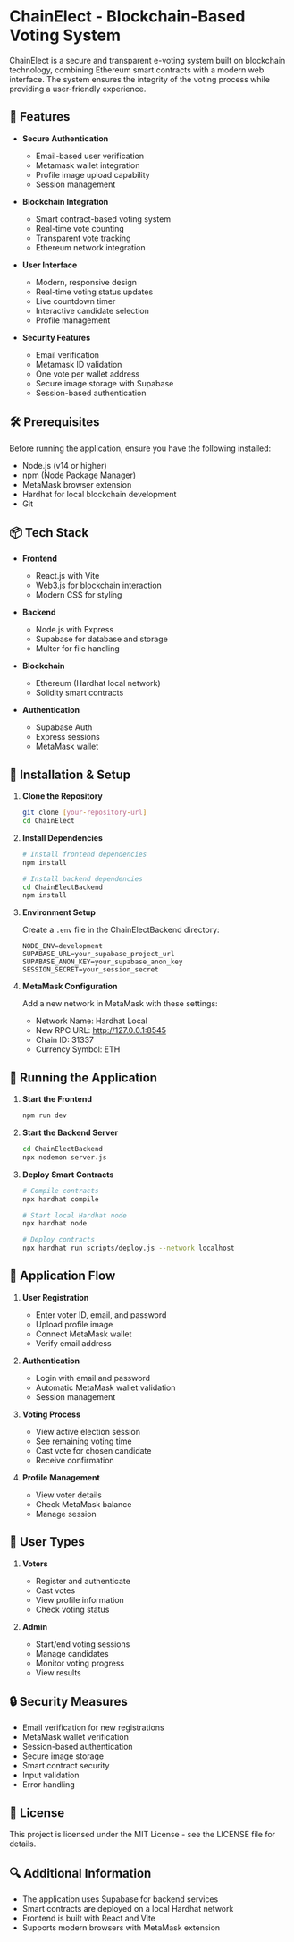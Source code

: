 # ChainElect - Blockchain-Based Voting System

ChainElect is a secure and transparent e-voting system built on blockchain technology, combining Ethereum smart contracts with a modern web interface. The system ensures the integrity of the voting process while providing a user-friendly experience.

## 🚀 Features

- **Secure Authentication**
  - Email-based user verification
  - Metamask wallet integration
  - Profile image upload capability
  - Session management

- **Blockchain Integration**
  - Smart contract-based voting system
  - Real-time vote counting
  - Transparent vote tracking
  - Ethereum network integration

- **User Interface**
  - Modern, responsive design
  - Real-time voting status updates
  - Live countdown timer
  - Interactive candidate selection
  - Profile management

- **Security Features**
  - Email verification
  - Metamask ID validation
  - One vote per wallet address
  - Secure image storage with Supabase
  - Session-based authentication

## 🛠 Prerequisites

Before running the application, ensure you have the following installed:
- Node.js (v14 or higher)
- npm (Node Package Manager)
- MetaMask browser extension
- Hardhat for local blockchain development
- Git

## 📦 Tech Stack

- **Frontend**
  - React.js with Vite
  - Web3.js for blockchain interaction
  - Modern CSS for styling
  
- **Backend**
  - Node.js with Express
  - Supabase for database and storage
  - Multer for file handling
  
- **Blockchain**
  - Ethereum (Hardhat local network)
  - Solidity smart contracts
  
- **Authentication**
  - Supabase Auth
  - Express sessions
  - MetaMask wallet

## 🔧 Installation & Setup

1. **Clone the Repository**
   ```bash
   git clone [your-repository-url]
   cd ChainElect
   ```

2. **Install Dependencies**
   ```bash
   # Install frontend dependencies
   npm install

   # Install backend dependencies
   cd ChainElectBackend
   npm install
   ```

3. **Environment Setup**
   
   Create a `.env` file in the ChainElectBackend directory:
   ```env
   NODE_ENV=development
   SUPABASE_URL=your_supabase_project_url
   SUPABASE_ANON_KEY=your_supabase_anon_key
   SESSION_SECRET=your_session_secret
   ```

4. **MetaMask Configuration**
   
   Add a new network in MetaMask with these settings:
   - Network Name: Hardhat Local
   - New RPC URL: http://127.0.0.1:8545
   - Chain ID: 31337
   - Currency Symbol: ETH

## 🚀 Running the Application

1. **Start the Frontend**
   ```bash
   npm run dev
   ```

2. **Start the Backend Server**
   ```bash
   cd ChainElectBackend
   npx nodemon server.js
   ```

3. **Deploy Smart Contracts**
   ```bash
   # Compile contracts
   npx hardhat compile

   # Start local Hardhat node
   npx hardhat node

   # Deploy contracts
   npx hardhat run scripts/deploy.js --network localhost
   ```

## 🔄 Application Flow

1. **User Registration**
   - Enter voter ID, email, and password
   - Upload profile image
   - Connect MetaMask wallet
   - Verify email address

2. **Authentication**
   - Login with email and password
   - Automatic MetaMask wallet validation
   - Session management

3. **Voting Process**
   - View active election session
   - See remaining voting time
   - Cast vote for chosen candidate
   - Receive confirmation

4. **Profile Management**
   - View voter details
   - Check MetaMask balance
   - Manage session

## 👥 User Types

1. **Voters**
   - Register and authenticate
   - Cast votes
   - View profile information
   - Check voting status

2. **Admin**
   - Start/end voting sessions
   - Manage candidates
   - Monitor voting progress
   - View results

## 🔒 Security Measures

- Email verification for new registrations
- MetaMask wallet verification
- Session-based authentication
- Secure image storage
- Smart contract security
- Input validation
- Error handling


## 📝 License

This project is licensed under the MIT License - see the LICENSE file for details.


## 🔍 Additional Information

- The application uses Supabase for backend services
- Smart contracts are deployed on a local Hardhat network
- Frontend is built with React and Vite
- Supports modern browsers with MetaMask extension 
